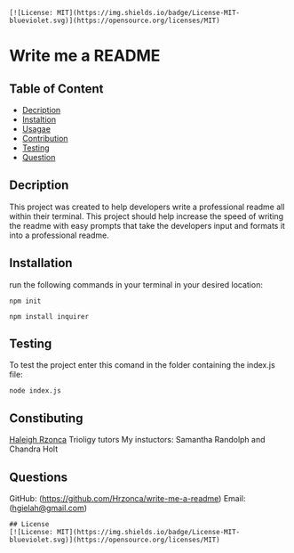 
    [![License: MIT](https://img.shields.io/badge/License-MIT-blueviolet.svg)](https://opensource.org/licenses/MIT)
    
# Write me a README

## Table of Content
- [Decription](#description)
- [Instaltion](#installation)
- [Usagae](#usage)
- [Contribution](#contribution)
- [Testing](#testing)
- [Question](#question)

## Decription
This project was created to help developers write a professional readme all within their terminal. This project should help increase the speed of writing the readme with easy prompts that take the developers input and formats it into a professional readme.

## Installation
run the following commands in your terminal in your desired location:

`npm init`

`npm install inquirer`

## Testing
To test the project enter this comand in the folder containing the index.js file: 

`node index.js`

## Constibuting
[Haleigh Rzonca](https://github.com/Hrzonca)
Trioligy tutors
My instuctors: Samantha Randolph and Chandra Holt

## Questions
GitHub: (https://github.com/Hrzonca/write-me-a-readme)
Email: (hgielah@gmail.com)


    ## License
    [![License: MIT](https://img.shields.io/badge/License-MIT-blueviolet.svg)](https://opensource.org/licenses/MIT)
